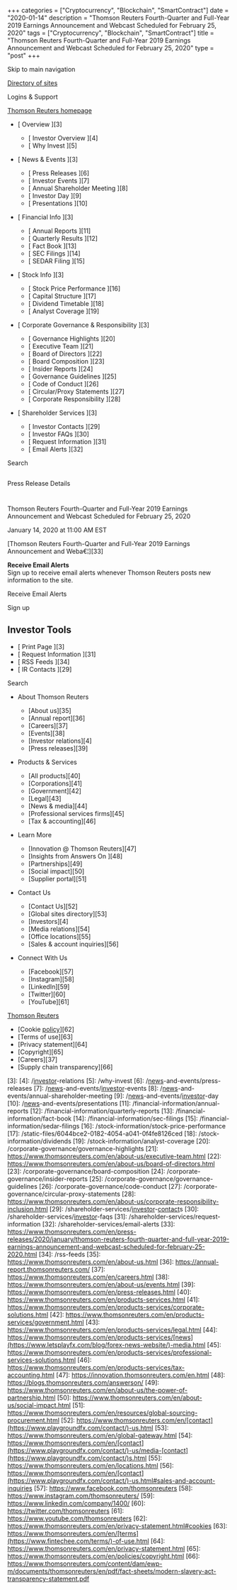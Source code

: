 +++
categories = ["Cryptocurrency", "Blockchain", "SmartContract"]
date = "2020-01-14"
description = "Thomson Reuters Fourth-Quarter and Full-Year 2019 Earnings Announcement and Webcast Scheduled for February 25, 2020"
tags = ["Cryptocurrency", "Blockchain", "SmartContract"]
title = "Thomson Reuters Fourth-Quarter and Full-Year 2019 Earnings Announcement and Webcast Scheduled for February 25, 2020"
type = "post"
+++



Skip to main navigation

[ Directory of sites ][1]

Logins & Support

[ Thomson Reuters homepage ][2]

  * [ Overview ][3]

    * [ Investor Overview ][4]
    * [ Why Invest ][5]

  * [ News & Events ][3]

    * [ Press Releases ][6]
    * [ Investor Events ][7]
    * [ Annual Shareholder Meeting ][8]
    * [ Investor Day ][9]
    * [ Presentations ][10]

  * [ Financial Info ][3]

    * [ Annual Reports ][11]
    * [ Quarterly Results ][12]
    * [ Fact Book ][13]
    * [ SEC Filings ][14]
    * [ SEDAR Filing ][15]

  * [ Stock Info ][3]

    * [ Stock Price Performance ][16]
    * [ Capital Structure ][17]
    * [ Dividend Timetable ][18]
    * [ Analyst Coverage ][19]

  * [ Corporate Governance & Responsibility ][3]

    * [ Governance Highlights ][20]
    * [ Executive Team ][21]
    * [ Board of Directors ][22]
    * [ Board Composition ][23]
    * [ Insider Reports ][24]
    * [ Governance Guidelines ][25]
    * [ Code of Conduct ][26]
    * [ Circular/Proxy Statements ][27]
    * [ Corporate Responsibility ][28]

  * [ Shareholder Services ][3]

    * [ Investor Contacts ][29]
    * [ Investor FAQs ][30]
    * [ Request Information ][31]
    * [ Email Alerts ][32]

Search

##

Press Release Details

#

Thomson Reuters Fourth-Quarter and Full-Year 2019 Earnings Announcement
and Webcast Scheduled for February 25, 2020

January 14, 2020 at 11:00 AM EST

[Thomson Reuters Fourth-Quarter and Full-Year 2019 Earnings Announcement
and Weba€¦][33]

**Receive Email Alerts**  
Sign up to receive email alerts whenever Thomson Reuters posts new
information to the site.

Receive Email Alerts

Sign up

## Investor Tools

  * [ Print Page ][3]
  * [ Request Information ][31]
  * [ RSS Feeds ][34]
  * [ IR Contacts ][29]

Search

  * About Thomson Reuters

    * [About us][35]
    * [Annual report][36]
    * [Careers][37]
    * [Events][38]
    * [Investor relations][4]
    * [Press releases][39]

  * Products & Services

    * [All products][40]
    * [Corporations][41]
    * [Government][42]
    * [Legal][43]
    * [News & media][44]
    * [Professional services firms][45]
    * [Tax & accounting][46]

  * Learn More

    * [Innovation @ Thomson Reuters][47]
    * [Insights from Answers On ][48]
    * [Partnerships][49]
    * [Social impact][50]
    * [Supplier portal][51]

  * Contact Us

    * [Contact Us][52]
    * [Global sites directory][53]
    * [Investors][4]
    * [Media relations][54]
    * [Office locations][55]
    * [Sales & account inquiries][56]

  * Connect With Us

    * [Facebook][57]
    * [Instagram][58]
    * [LinkedIn][59]
    * [Twitter][60]
    * [YouTube][61]

[ Thomson Reuters ][2]

  * [Cookie [policy](https://www.fintechee.com/policy/)][62]
  * [Terms of use][63]
  * [Privacy statement][64]
  * [Copyright][65]
  * [Careers][37]
  * [Supply chain transparency][66]

   [1]: //www.thomsonreuters.com/en/global-gateway.html
   [2]: //www.thomsonreuters.com/en.html
   [3]: 
   [4]: /[investor](https://www.fintechee.com/tutorial-for-forex-trading/investor-mode/)-relations
   [5]: /why-invest
   [6]: /[news](https://www.letsplayfx.com/blog/forex-news-website/)-and-events/press-releases
   [7]: /[news](https://www.letsplayfx.com/blog/forex-news-website/)-and-events/[investor](https://www.fintechee.com/tutorial-for-forex-trading/investor-mode/)-events
   [8]: /[news](https://www.letsplayfx.com/blog/forex-news-website/)-and-events/annual-shareholder-meeting
   [9]: /[news](https://www.letsplayfx.com/blog/forex-news-website/)-and-events/[investor](https://www.fintechee.com/tutorial-for-forex-trading/investor-mode/)-day
   [10]: /[news](https://www.letsplayfx.com/blog/forex-news-website/)-and-events/presentations
   [11]: /financial-information/annual-reports
   [12]: /financial-information/quarterly-reports
   [13]: /financial-information/fact-book
   [14]: /financial-information/sec-filings
   [15]: /financial-information/sedar-filings
   [16]: /stock-information/stock-price-performance
   [17]: /static-files/6044bce2-0182-4054-a041-0f4fe8126ced
   [18]: /stock-information/dividends
   [19]: /stock-information/analyst-coverage
   [20]: /corporate-governance/governance-highlights
   [21]: https://www.thomsonreuters.com/en/about-us/executive-team.html
   [22]: https://www.thomsonreuters.com/en/about-us/board-of-directors.html
   [23]: /corporate-governance/board-composition
   [24]: /corporate-governance/insider-reports
   [25]: /corporate-governance/governance-guidelines
   [26]: /corporate-governance/code-conduct
   [27]: /corporate-governance/circular-proxy-statements
   [28]: https://www.thomsonreuters.com/en/about-us/corporate-responsibility-inclusion.html
   [29]: /shareholder-services/[investor](https://www.fintechee.com/tutorial-for-forex-trading/investor-mode/)-[contact](https://www.playgroundfx.com/contact/)s
   [30]: /shareholder-services/[investor](https://www.fintechee.com/tutorial-for-forex-trading/investor-mode/)-faqs
   [31]: /shareholder-services/request-information
   [32]: /shareholder-services/email-alerts
   [33]: https://www.thomsonreuters.com/en/press-releases/2020/january/thomson-reuters-fourth-quarter-and-full-year-2019-earnings-announcement-and-webcast-scheduled-for-february-25-2020.html
   [34]: /rss-feeds
   [35]: https://www.thomsonreuters.com/en/about-us.html
   [36]: https://annual-report.thomsonreuters.com/
   [37]: https://www.thomsonreuters.com/en/careers.html
   [38]: https://www.thomsonreuters.com/en/about-us/events.html
   [39]: https://www.thomsonreuters.com/en/press-releases.html
   [40]: https://www.thomsonreuters.com/en/products-services.html
   [41]: https://www.thomsonreuters.com/en/products-services/corporate-solutions.html
   [42]: https://www.thomsonreuters.com/en/products-services/government.html
   [43]: https://www.thomsonreuters.com/en/products-services/legal.html
   [44]: https://www.thomsonreuters.com/en/products-services/[news](https://www.letsplayfx.com/blog/forex-news-website/)-media.html
   [45]: https://www.thomsonreuters.com/en/products-services/professional-services-solutions.html
   [46]: https://www.thomsonreuters.com/en/products-services/tax-accounting.html
   [47]: https://innovation.thomsonreuters.com/en.html
   [48]: https://blogs.thomsonreuters.com/answerson/
   [49]: https://www.thomsonreuters.com/en/about-us/the-power-of-partnership.html
   [50]: https://www.thomsonreuters.com/en/about-us/social-impact.html
   [51]: https://www.thomsonreuters.com/en/resources/global-sourcing-procurement.html
   [52]: https://www.thomsonreuters.com/en/[contact](https://www.playgroundfx.com/contact/)-us.html
   [53]: https://www.thomsonreuters.com/en/global-gateway.html
   [54]: https://www.thomsonreuters.com/en/[contact](https://www.playgroundfx.com/contact/)-us/media-[contact](https://www.playgroundfx.com/contact/)s.html
   [55]: https://www.thomsonreuters.com/en/locations.html
   [56]: https://www.thomsonreuters.com/en/[contact](https://www.playgroundfx.com/contact/)-us.html#sales-and-account-inquiries
   [57]: https://www.facebook.com/thomsonreuters
   [58]: https://www.instagram.com/thomsonreuters/
   [59]: https://www.linkedin.com/company/1400/
   [60]: https://twitter.com/thomsonreuters
   [61]: https://www.youtube.com/thomsonreuters
   [62]: https://www.thomsonreuters.com/en/privacy-statement.html#cookies
   [63]: https://www.thomsonreuters.com/en/[terms](https://www.fintechee.com/terms/)-of-use.html
   [64]: https://www.thomsonreuters.com/en/privacy-statement.html
   [65]: https://www.thomsonreuters.com/en/policies/copyright.html
   [66]: https://www.thomsonreuters.com/content/dam/ewp-m/documents/thomsonreuters/en/pdf/fact-sheets/modern-slavery-act-transparency-statement.pdf
